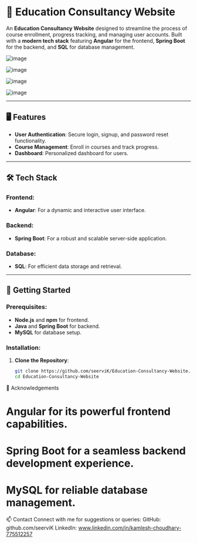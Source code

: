 # 🌟 Education Consultancy Website

An **Education Consultancy Website** designed to streamline the process of course enrollment, progress tracking, and managing user accounts. Built with a **modern tech stack** featuring **Angular** for the frontend, **Spring Boot** for the backend, and **SQL** for database management.

![image](https://github.com/user-attachments/assets/8b9b744e-a67a-44e3-8953-787edcde390d)

![image](https://github.com/user-attachments/assets/9e344461-5793-4a7f-a05d-0b4369e2813c)

![image](https://github.com/user-attachments/assets/baab4af8-ad67-46d9-a518-2b99d0961198)

![image](https://github.com/user-attachments/assets/67e93db8-fa80-4749-ab4a-6181572b3790)

---

## 🖥️ Features

- **User Authentication**: Secure login, signup, and password reset functionality.
- **Course Management**: Enroll in courses and track progress.
- **Dashboard**: Personalized dashboard for users.

---

## 🛠️ Tech Stack

### Frontend:
- **Angular**: For a dynamic and interactive user interface.

### Backend:
- **Spring Boot**: For a robust and scalable server-side application.

### Database:
- **SQL**: For efficient data storage and retrieval.

---

## 🚀 Getting Started

### Prerequisites:
- **Node.js** and **npm** for frontend.
- **Java** and **Spring Boot** for backend.
- **MySQL** for database setup.

### Installation:

1. **Clone the Repository**:
   ```bash
   git clone https://github.com/seerviK/Education-Consultancy-Website.git
   cd Education-Consultancy-Website

🙌 Acknowledgements
  # Angular for its powerful frontend capabilities.
  # Spring Boot for a seamless backend development experience.
  # MySQL for reliable database management.
  
📫 Contact
Connect with me for suggestions or queries:
GitHub: github.com/seerviK
LinkedIn: www.linkedin.com/in/kamlesh-choudhary-775512257
